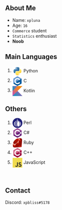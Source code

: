## About Me
- Name: `xpluna`
- Age: `16`
- `Commerce` student
- `Statistics` enthusiast
- **Noob**

## Main Languages
<div>
    <ol>
    <li>
      <img align="center" height="32em" width="32em" src="https://raw.githubusercontent.com/devicons/devicon/master/icons/python/python-original.svg"> Python
    </li>
    <li>
      <img align="center" height="32em" width="32em" src="https://raw.githubusercontent.com/devicons/devicon/master/icons/c/c-original.svg"> C
    </li>
    <li>
      <img align="center" height="32em" width="32em" src="https://raw.githubusercontent.com/devicons/devicon/master/icons/kotlin/kotlin-original.svg"> Kotlin
    </li>
    </ol>
</div>

## Others
<div>
    <ol>
    <li>
      <img align="center" height="32em" width="32em" src="https://raw.githubusercontent.com/devicons/devicon/master/icons/perl/perl-original.svg"> Perl
    </li>
    <li>
      <img align="center" height="32em" width="32em" src="https://raw.githubusercontent.com/devicons/devicon/master/icons/csharp/csharp-original.svg"> C#
    </li>
    <li>
      <img align="center" height="32em" width="32em" src="https://raw.githubusercontent.com/devicons/devicon/master/icons/ruby/ruby-original.svg"> Ruby
    </li>
    <li>
      <img align="center" height="32em" width="32em" src="https://raw.githubusercontent.com/devicons/devicon/master/icons/cplusplus/cplusplus-original.svg"> C++
    </li>
    <li>
      <img align="center" height="32em" width="32em" src="https://raw.githubusercontent.com/devicons/devicon/master/icons/javascript/javascript-original.svg"> JavaScript
    </li>
    </ol>
</div>

<br>

## Contact
Discord: `xpbliss#5178`
